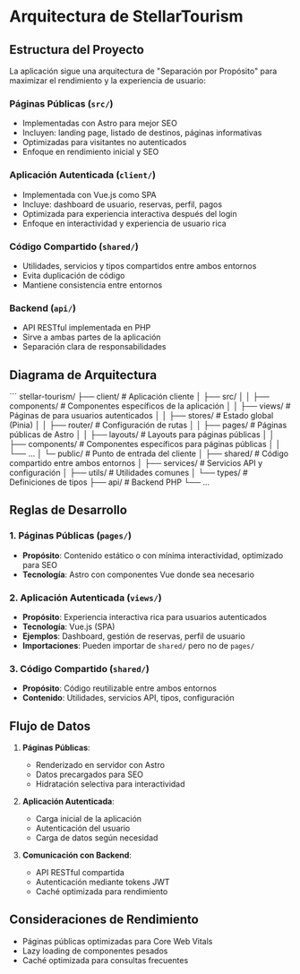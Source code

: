 # Arquitectura de StellarTourism

## Estructura del Proyecto

La aplicación sigue una arquitectura de "Separación por Propósito" para maximizar el rendimiento y la experiencia de usuario:

### Páginas Públicas (`src/`)
- Implementadas con Astro para mejor SEO
- Incluyen: landing page, listado de destinos, páginas informativas
- Optimizadas para visitantes no autenticados
- Enfoque en rendimiento inicial y SEO

### Aplicación Autenticada (`client/`)
- Implementada con Vue.js como SPA
- Incluye: dashboard de usuario, reservas, perfil, pagos
- Optimizada para experiencia interactiva después del login
- Enfoque en interactividad y experiencia de usuario rica

### Código Compartido (`shared/`)
- Utilidades, servicios y tipos compartidos entre ambos entornos
- Evita duplicación de código
- Mantiene consistencia entre entornos

### Backend (`api/`)
- API RESTful implementada en PHP
- Sirve a ambas partes de la aplicación
- Separación clara de responsabilidades

## Diagrama de Arquitectura

\`\`\`
stellar-tourism/
├── client/                # Aplicación cliente
│   ├── src/
│   │   ├── components/    # Componentes específicos de la aplicación
│   │   ├── views/         # Páginas de para usuarios autenticados
│   │   ├── stores/        # Estado global (Pinia)
│   │   ├── router/        # Configuración de rutas
│   │   ├── pages/         # Páginas públicas de Astro
│   │   ├── layouts/       # Layouts para páginas públicas
│   │   ├── components/    # Componentes específicos para páginas públicas
│   │   └── ...
│   └─ public/             # Punto de entrada del cliente 
│
├── shared/               # Código compartido entre ambos entornos
│   ├── services/         # Servicios API y configuración
│   ├── utils/            # Utilidades comunes
│   └── types/            # Definiciones de tipos
├── api/                  # Backend PHP
└── ...


## Reglas de Desarrollo

### 1. Páginas Públicas (`pages/`)

- **Propósito**: Contenido estático o con mínima interactividad, optimizado para SEO
- **Tecnología**: Astro con componentes Vue donde sea necesario

### 2. Aplicación Autenticada (`views/`)

- **Propósito**: Experiencia interactiva rica para usuarios autenticados
- **Tecnología**: Vue.js (SPA)
- **Ejemplos**: Dashboard, gestión de reservas, perfil de usuario
- **Importaciones**: Pueden importar de `shared/` pero no de `pages/`

### 3. Código Compartido (`shared/`)

- **Propósito**: Código reutilizable entre ambos entornos
- **Contenido**: Utilidades, servicios API, tipos, configuración

## Flujo de Datos

1. **Páginas Públicas**:
   - Renderizado en servidor con Astro
   - Datos precargados para SEO
   - Hidratación selectiva para interactividad

2. **Aplicación Autenticada**:
   - Carga inicial de la aplicación
   - Autenticación del usuario
   - Carga de datos según necesidad

3. **Comunicación con Backend**:
   - API RESTful compartida
   - Autenticación mediante tokens JWT
   - Caché optimizada para rendimiento


## Consideraciones de Rendimiento

- Páginas públicas optimizadas para Core Web Vitals
- Lazy loading de componentes pesados
- Caché optimizada para consultas frecuentes
